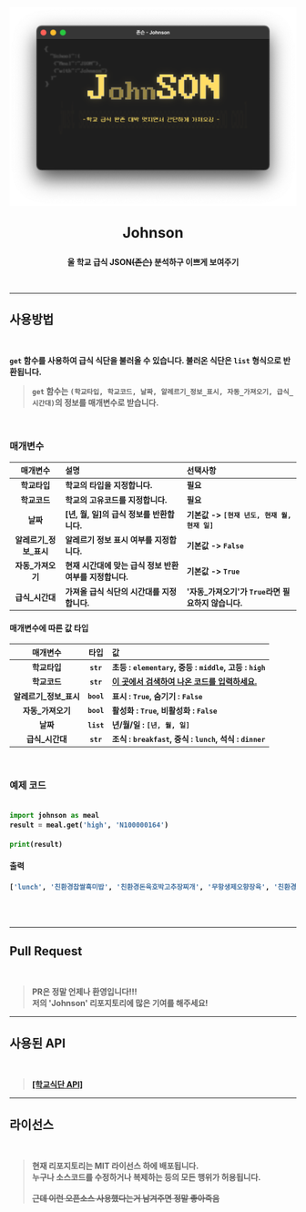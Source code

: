 
<p align=center><img src="res/JSON.png" width="700"></p>

## <big><p align=center><b>Johnson<b></p></big>

<p align=center><b>울 학교 급식 JSON<s>(존슨)</s> 분석하구 이쁘게 보여주기</b></p>


<br>

---
## **사용방법**
<br>

```get``` 함수를 사용하여 급식 식단을 불러올 수 있습니다. 불러온 식단은 ```list``` 형식으로 반환됩니다.<br>
> ```get``` 함수는 ```(학교타입, 학교코드, 날짜, 알레르기_정보_표시, 자동_가져오기, 급식_시간대)```의 정보를 매개변수로 받습니다.

<br>

### **매개변수**

|매개변수|설명|선택사항|
|:-------:|:-------|:-------|
|학교타입|학교의 타입을 지정합니다.|필요|
|학교코드|학교의 고유코드를 지정합니다.|필요|
|날짜|[년, 월, 일]의 급식 정보를 반환합니다.|기본값 -> ```[현재 년도, 현재 월, 현재 일]```|
|알레르기_정보_표시|알레르기 정보 표시 여부를 지정합니다.|기본값 -> ```False```|
|자동_가져오기|현재 시간대에 맞는 급식 정보 반환여부를 지정합니다.|기본값 -> ```True```|
|급식_시간대|가져올 급식 식단의 시간대를 지정합니다.|'자동_가져오기'가 ```True```라면 필요하지 않습니다.|

#### **매개변수에 따른 값 타입**

|매개변수|타입|값|
|:-------:|:-------:|:-------|
|학교타입|```str```|초등 : ```elementary```, 중등 : ```middle```, 고등 : ```high```|
|학교코드|```str```|<a href = 'https://schoolmenukr.ml/code/app'>이 곳에서 검색하여 나온 코드를 입력하세요.</a>|
|알레르기_정보_표시|```bool```|표시 : ```True```, 숨기기 : ```False```|
|자동_가져오기|```bool```|활성화 : ```True```, 비활성화 : ```False```|
|날짜|```list```|년/월/일 : ```[년, 월, 일]```|
|급식_시간대|```str```|조식 : ```breakfast```, 중식 : ```lunch```, 석식 : ```dinner```|

<br>

### **예제 코드**

```py

import johnson as meal
result = meal.get('high', 'N100000164')

print(result)

```

#### **출력**
```py
['lunch', '친환경찹쌀흑미밥', '친환경돈육호박고추장찌개', '무항생제오향장육', '친환경콩나물무침(자율)', '친환경상추쌈+쌈장', '보쌈김치', '우유', '오렌지']
```

<br><br>

---
## **Pull Request**
<br>

> PR은 정말 언제나 환영입니다!!!<br>
저의 'Johnson' 리포지토리에 많은 기여를 해주세요!


---


## **사용된 API**
<br>

> <a href = 'https://github.com/5d-jh/school-menu-api'>**[학교식단 API]**</a>

---

## **라이선스**
<br>

> 현재 리포지토리는 MIT 라이선스 하에 배포됩니다.<br>
누구나 소스코드를 수정하거나 복제하는 등의 모든 행위가 허용됩니다.<br>
<br><s>근데 이런 오픈소스 사용했다는거 남겨주면 정말 좋아죽음</s>
